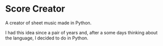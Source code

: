 Score Creator
=============

A creator of sheet music made in Python.

I had this idea since a pair of years and, after a some days thinking about the language, I decided to do in Python.

